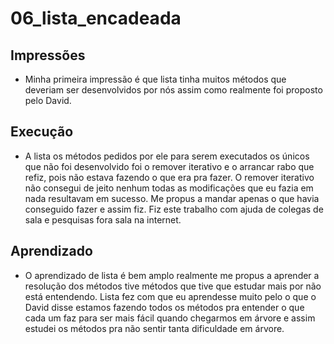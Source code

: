 # 06_lista_encadeada

## Impressões

-  Minha primeira impressão é que lista tinha muitos métodos que deveriam ser desenvolvidos por nós assim como realmente foi proposto pelo David.

## Execução 

- A lista os métodos pedidos por ele para serem executados os únicos que não foi desenvolvido foi o remover iterativo e o arrancar rabo que refiz, pois não estava fazendo o que era pra fazer. O remover iterativo não consegui de jeito nenhum todas as modificações que eu fazia em nada resultavam em sucesso. Me propus a mandar apenas o que havia conseguido fazer e assim fiz. Fiz este trabalho com ajuda de colegas de sala e  pesquisas fora sala na internet.

## Aprendizado 

- O aprendizado de lista é bem amplo realmente me propus a aprender a resolução dos métodos tive métodos que tive que estudar mais por não está entendendo. Lista fez com que eu aprendesse muito pelo o que o David disse estamos fazendo todos os métodos pra entender o que cada um faz para ser mais fácil quando chegarmos em árvore e assim estudei os métodos pra não sentir tanta dificuldade em árvore.
